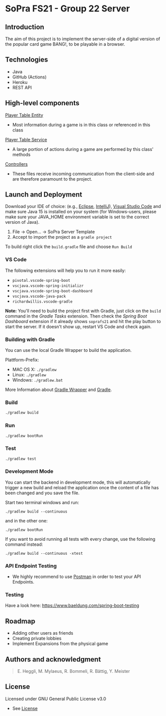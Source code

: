 # SoPra FS21 - Group 22 Server

## Introduction

The aim of this project is to implement the server-side of a digital version of the popular card game BANG!, to be playable in a browser.

## Technologies

- Java
- GitHub (Actions)
- Heroku
- REST API

## High-level components

[Player Table Entity](src/main/java/ch/uzh/ifi/hase/soprafs21/entity/PlayerTable.java)
- Most information during a game is in this class or referenced in this class

[Player Table Service](src/main/java/ch/uzh/ifi/hase/soprafs21/service/PlayerTableService.java)
- A large portion of actions during a game are performed by this class' methods

[Controllers](src/main/java/ch/uzh/ifi/hase/soprafs21/controller/gameStateControllers)
- These files receive incoming communication from the client-side and are therefore paramount to the project.

## Launch and Deployment

Download your IDE of choice: (e.g., [Eclipse](http://www.eclipse.org/downloads/), [IntelliJ](https://www.jetbrains.com/idea/download/)), [Visual Studio Code](https://code.visualstudio.com/) and make sure Java 15 is installed on your system (for Windows-users, please make sure your JAVA_HOME environment variable is set to the correct version of Java).

1. File -> Open... -> SoPra Server Template
2. Accept to import the project as a `gradle project`

To build right click the `build.gradle` file and choose `Run Build`

### VS Code
The following extensions will help you to run it more easily:
-   `pivotal.vscode-spring-boot`
-   `vscjava.vscode-spring-initializr`
-   `vscjava.vscode-spring-boot-dashboard`
-   `vscjava.vscode-java-pack`
-   `richardwillis.vscode-gradle`

**Note:** You'll need to build the project first with Gradle, just click on the `build` command in the _Gradle Tasks_ extension. Then check the _Spring Boot Dashboard_ extension if it already shows `soprafs21` and hit the play button to start the server. If it doesn't show up, restart VS Code and check again.

### Building with Gradle

You can use the local Gradle Wrapper to build the application.

Plattform-Prefix:

-   MAC OS X: `./gradlew`
-   Linux: `./gradlew`
-   Windows: `./gradlew.bat`

More Information about [Gradle Wrapper](https://docs.gradle.org/current/userguide/gradle_wrapper.html) and [Gradle](https://gradle.org/docs/).

### Build

```bash
./gradlew build
```

### Run

```bash
./gradlew bootRun
```

### Test

```bash
./gradlew test
```

### Development Mode

You can start the backend in development mode, this will automatically trigger a new build and reload the application
once the content of a file has been changed and you save the file.

Start two terminal windows and run:

`./gradlew build --continuous`

and in the other one:

`./gradlew bootRun`

If you want to avoid running all tests with every change, use the following command instead:

`./gradlew build --continuous -xtest`

### API Endpoint Testing

-   We highly recommend to use [Postman](https://www.getpostman.com) in order to test your API Endpoints.

### Testing

Have a look here: https://www.baeldung.com/spring-boot-testing

## Roadmap

- Adding other users as friends
- Creating private lobbies
- Implement Expansions from the physical game

## Authors and acknowledgment

>E. Heggli, M. Mylaeus, R. Bommeli, R. Bättig, Y. Meister

## License

Licensed under GNU General Public License v3.0
- See [License](LICENSE)

